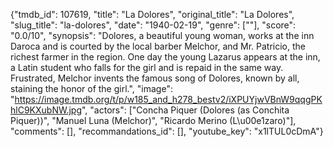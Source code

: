 {"tmdb_id": 107619, "title": "La Dolores", "original_title": "La Dolores", "slug_title": "la-dolores", "date": "1940-02-19", "genre": [""], "score": "0.0/10", "synopsis": "Dolores, a beautiful young woman, works at the inn Daroca and is courted by the local barber Melchor, and Mr. Patricio, the richest farmer in the region. One day the young Lazarus appears at the inn, a Latin student who falls for the girl and is repaid in the same way. Frustrated, Melchor invents the famous song of Dolores, known by all, staining the honor of the girl.", "image": "https://image.tmdb.org/t/p/w185_and_h278_bestv2/iXPUYjwVBnW9qqgPKhlC9KXubNW.jpg", "actors": ["Concha Piquer (Dolores (as Conchita Piquer))", "Manuel Luna (Melchor)", "Ricardo Merino (L\u00e1zaro)"], "comments": [], "recommandations_id": [], "youtube_key": "x1lTUL0cDmA"}